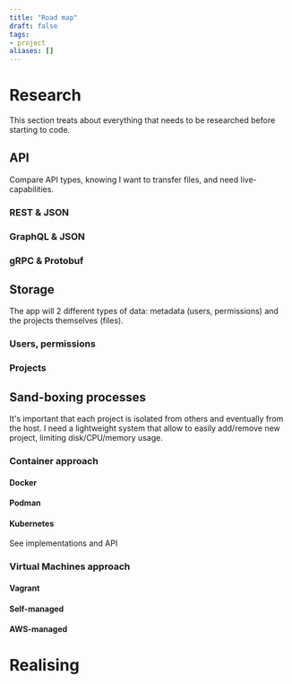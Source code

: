 ```yaml
---
title: "Road map"
draft: false
tags:
- project
aliases: []
---
```



# Research 

This section treats about everything that needs to be researched before starting to code.

## API

Compare API types, knowing I want to transfer files, and need live-capabilities.

### REST & JSON

### GraphQL & JSON

### gRPC & Protobuf

## Storage

The app will 2 different types of data: metadata (users, permissions) and the projects themselves (files).

### Users, permissions

### Projects


## Sand-boxing processes 

It's important that each project is isolated from others and eventually from the host. I need a lightweight system that allow to easily add/remove new project, limiting disk/CPU/memory usage.

### Container approach

#### Docker

#### Podman

#### Kubernetes

See implementations and API

### Virtual Machines approach

#### Vagrant

#### Self-managed

#### AWS-managed

# Realising